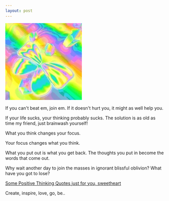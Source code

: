 ```yaml
---
layout: post
---
```

![image-title-here](/img/butterfly.webp) <!-- {:class="img-responsive"} -->


If you can't beat em, join em. If it doesn't hurt
you, it might as well help you.

If your life sucks, your thinking probably sucks.
The solution is as old as time my friend, just
brainwash yourself!

What you think changes your focus.

Your focus changes what you think.

What you put out is what you get back.
The thoughts you put in become the words that come
out.

Why wait another day to join the masses in ignorant
blissful oblivion? What have you got to lose?

[Some Positive Thinking Quotes just for you, sweetheart](https://herway.net/life/positive-thinking-quotes-170-deep-sayings-to-inspire-you/)

Create, inspire, love, go, be..
